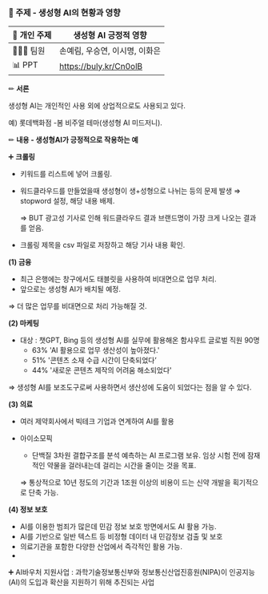 ### 📝 주제 - 생성형 AI의 현황과 영향

| 📄 개인 주제 | 생성형 AI 긍정적 영향 |
| --- | --- |
| 🙍🏻‍♂️ 팀원 | 손예림, 우승연, 이시명, 이화은 |
| 📊 PPT | https://buly.kr/Cn0olB |

✏ **서론**

생성형 AI는 개인적인 사용 외에 상업적으로도 사용되고 있다.

예) 롯데백화점 -봄 비주얼 테마(생성형 AI 미드저니).


✏ **내용 - 생성형AI가 긍정적으로 작용하는 예**

➕ **크롤링**

- 키워드를 리스트에 넣어 크롤링.
- 워드클라우드를 만들었을때 생성형이 생+성형으로 나뉘는 등의 문제 발생 ⇒ stopword 설정, 해당 내용 배제.
    
    ⇒  BUT 광고성 기사로 인해 워드클라우드 결과 브랜드명이 가장 크게 나오는 결과를 얻음.
    
- 크롤링 제목을 csv 파일로 저장하고 해당 기사 내용 확인.

**(1) 금융**

- 최근 은행에는 창구에서도 태블릿을 사용하여 비대면으로 업무 처리.
- 앞으로는 생성형 AI가 배치될 예정.

⇒ 더 많은 업무를 비대면으로 처리 가능해질 것.


**(2) 마케팅**

- 대상 : 챗GPT, Bing 등의 생성형 AI를 실무에 활용해온 함샤우트 글로벌 직원 90명
    - 63% 'AI 활용으로 업무 생산성이 높아졌다.'
    - 51% '콘텐츠 소재 수급 시간이 단축되었다’
    - 44% '새로운 콘텐츠 제작의 어려움 해소되었다'

⇒ 생성형 AI를 보조도구로써 사용하면서 생산성에 도움이 되었다는 점을 알 수 있다.

**(3) 의료**

- 여러 제약회사에서 빅테크 기업과 연계하여 AI를 활용
- 아이소모픽
    - 단백질 3차원 결합구조를 분석 예측하는 AI 프로그램 보유. 임상 시험 전에 잠재적인 약물을 걸러내는데 걸리는 시간을 줄이는 것을 목표.
    
    ⇒ 통상적으로 10년 정도의 기간과 1조원 이상의 비용이 드는 신약 개발을 획기적으로 단축 가능.
    

**(4)  정보 보호**

- AI를 이용한 범죄가 많은데 민감 정보 보호 방면에서도 AI 활용 가능.
- AI를 기반으로 일반 텍스트 등 비정형 데이터 내 민감정보 검출 및 보호
- 의료기관을 포함한 다양한 산업에서 즉각적인 활용 가능.
- 

➕ AI바우처 지원사업 :  과학기술정보통신부와 정보통신산업진흥원(NIPA)이 인공지능(AI)의 도입과 확산을 지원하기 위해 추진되는 사업
